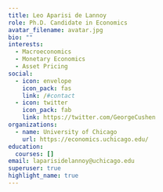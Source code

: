 ```yaml
---
title: Leo Aparisi de Lannoy
role: Ph.D. Candidate in Economics
avatar_filename: avatar.jpg
bio: ""
interests:
  - Macroeconomics
  - Monetary Economics
  - Asset Pricing
social:
  - icon: envelope
    icon_pack: fas
    link: /#contact
  - icon: twitter
    icon_pack: fab
    link: https://twitter.com/GeorgeCushen
organizations:
  - name: University of Chicago
    url: https://economics.uchicago.edu/
education:
  courses: []
email: laparisidelannoy@uchicago.edu
superuser: true
highlight_name: true
---
```

